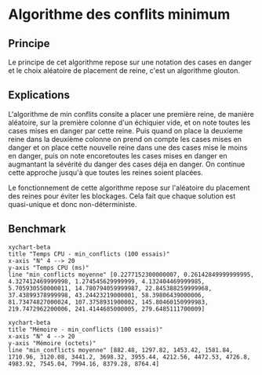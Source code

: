 # Algorithme des conflits minimum

## Principe

Le principe de cet algorithme repose sur une notation des cases en danger et le choix aléatoire de placement de reine, c'est un algorithme glouton.

## Explications

L'algorithme de min conflits consite a placer une première reine, de manière aléatoire, sur la première colonne d'un échiquier vide, et on note toutes les cases mises en danger par cette reine.
Puis quand on place la deuxieme reine dans la deuxième colonne on prend on compte les cases mises en danger et on place cette nouvelle reine dans une des cases mise le moins en danger, puis on note encoretoutes les cases mises en danger en augmantant la sévérité du danger des cases déja en danger. On continue cette approche jusqu'à que toutes les reines soient placées.

Le fonctionnement de cette algorithme repose sur l'aléatoire du placement des reines pour éviter les blockages. Cela fait que chaque solution est quasi-unique et donc non-déterministe.

## Benchmark

```mermaid
xychart-beta
title "Temps CPU - min_conflicts (100 essais)"
x-axis "N" 4 --> 20
y-axis "Temps CPU (ms)"
line "min_conflicts moyenne" [0.2277152300000007, 0.26142849999999995, 4.327412469999998, 1.274545629999999, 4.132404469999985, 5.705930550000011, 14.780794059999987, 22.845388259999968, 37.43899378999998, 43.24423219000001, 58.39806439000006, 81.73474827000024, 107.3758931900002, 145.80460150999983, 219.7472962200006, 241.4144685000005, 279.6485111700009]
```

```mermaid
xychart-beta
title "Mémoire - min_conflicts (100 essais)"
x-axis "N" 4 --> 20
y-axis "Mémoire (octets)"
line "min_conflicts moyenne" [882.48, 1297.82, 1453.42, 1581.84, 1710.96, 3120.08, 3441.2, 3698.32, 3955.44, 4212.56, 4472.53, 4726.8, 4983.92, 7545.04, 7994.16, 8379.28, 8764.4]
```
